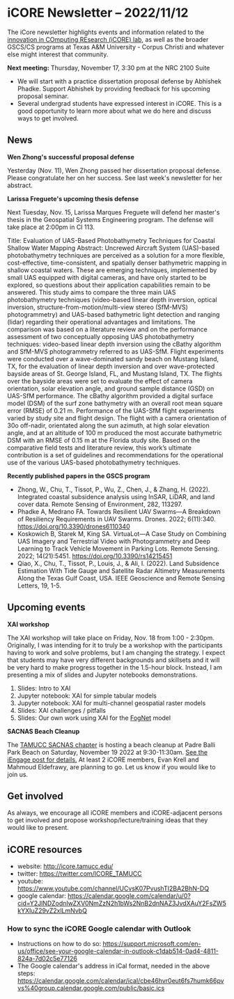 # iCORE Newsletter – 2022/11/12

The iCore newsletter highlights events and information related to the [innovation in COmputing REsearch (iCORE) lab](https://icore.tamucc.edu/), 
as well as the broader GSCS/CS programs at Texas A&M University - Corpus Christi and whatever else might interest that community. 

**Next meeting:** Thursday, November 17, 3:30 pm at the NRC 2100 Suite

- We will start with a practice dissertation proposal defense by Abhishek Phadke. Support Abhishek by providing feedback for his upcoming proposal seminar. 
- Several undergrad students have expressed interest in iCORE. This is a good opportunity to learn more about what we do here and discuss ways to get involved.

## News

**Wen Zhong's successful proposal defense**

Yesterday (Nov. 11), Wen Zhong passed her dissertation proposal defense. Please congratulate her on her success. 
See last week's newsletter for her abstract. 

**Larissa Freguete's upcoming thesis defense**

Next Tuesday, Nov. 15, Larissa Marques Freguete will defend her master's thesis in the Geospatial Systems Engineering program. 
The defense will take place at 2:00pm in CI 113. 

Title: Evaluation of UAS-Based Photobathymetry Techniques for Coastal Shallow Water Mapping 
Abstract: Uncrewed Aircraft System (UAS)-based photobathymetry techniques are perceived as a solution for a more flexible, cost-effective, time-consistent, and spatially denser bathymetric mapping in shallow coastal waters. These are emerging techniques, implemented by small UAS equipped with digital cameras, and have only started to be explored, so questions about their application capabilities remain to be answered. This study aims to compare the three main UAS photobathymetry techniques (video-based linear depth inversion, optical inversion, structure-from-motion/multi-view stereo (SfM-MVS) photogrammetry) and UAS-based bathymetric light detection and ranging (lidar) regarding their operational advantages and limitations. The comparison was based on a literature review and on the performance assessment of two conceptually opposing UAS photobathymetry techniques: video-based linear depth inversion using the cBathy algorithm and SfM-MVS photogrammetry referred to as UAS-SfM. Flight experiments were conducted over a wave-dominated sandy beach on Mustang Island, TX, for the evaluation of linear depth inversion and over wave-protected bayside areas of St. George Island, FL, and Mustang Island, TX. The flights over the bayside areas were set to evaluate the effect of camera orientation, solar elevation angle, and ground sample distance (GSD) on UAS-SfM performance. The cBathy algorithm provided a digital surface model (DSM) of the surf zone bathymetry with an overall root mean square error (RMSE) of 0.21 m. Performance of the UAS-SfM flight experiments varied by study site and flight design. The flight with a camera orientation of 30o off-nadir, orientated along the sun azimuth, at high solar elevation angle, and at an altitude of 100 m produced the most accurate bathymetric DSM with an RMSE of 0.15 m at the Florida study site. Based on the comparative field tests and literature review, this work’s ultimate contribution is a set of guidelines and recommendations for the operational use of the various UAS-based photobathymetry techniques. 


**Recently published papers in the GSCS program**

- Zhong, W., Chu, T., Tissot, P., Wu, Z., Chen, J., & Zhang, H. (2022). Integrated coastal subsidence analysis using InSAR, LiDAR, and land cover data. Remote Sensing of Environment, 282, 113297.
- Phadke A, Medrano FA. Towards Resilient UAV Swarms—A Breakdown of Resiliency Requirements in UAV Swarms. Drones. 2022; 6(11):340. https://doi.org/10.3390/drones6110340 
- Koskowich B, Starek M, King SA. VirtuaLot—A Case Study on Combining UAS Imagery and Terrestrial Video with Photogrammetry and Deep Learning to Track Vehicle Movement in Parking Lots. Remote Sensing. 2022; 14(21):5451. https://doi.org/10.3390/rs14215451 
- Qiao, X., Chu, T., Tissot, P., Louis, J., & Ali, I. (2022). Land Subsidence Estimation With Tide Gauge and Satellite Radar Altimetry Measurements Along the Texas Gulf Coast, USA. IEEE Geoscience and Remote Sensing Letters, 19, 1-5. 

## Upcoming events

**XAI workshop**

The XAI workshop will take place on Friday, Nov. 18 from 1:00 - 2:30pm. 
Originally, I was intending for it to truly be a workshop with the participants having to work and solve problems,
but I am changing the strategy. I expect that students may have very different backgrounds and skillsets and it will be very hard to make progress together in the 1.5-hour block. Instead, I am presenting a mix of slides and Jupyter notebooks demonstrations. 

1. Slides: Intro to XAI
2. Jupyter notebook: XAI for simple tabular models
3. Jupyter notebook: XAI for multi-channel geospatial raster models
4. Slides: XAI challenges / pitfalls
5. Slides: Our own work using XAI for the [FogNet](https://gridftp.tamucc.edu/fognet/) model


**SACNAS Beach Cleanup** 

The [TAMUCC SACNAS chapter](https://twitter.com/tamucc_sacnas) is hosting a beach cleanup at Padre Balli Park Beach on Saturday, November 19 2022 at 9:30-11:30am. [See the iEngage post for details.](https://tamucc.campuslabs.com/engage/event/8573331)
At least 2 iCORE members, Evan Krell and Mahmoud Eldefrawy, are planning to go. Let us know if you would like to join us. 


## Get involved

As always, we encourage all iCORE members and iCORE-adjacent persons to get involved and propose workshop/lecture/training ideas that they would like to present.

## iCORE resources

- website: http://icore.tamucc.edu/
- twitter: https://twitter.com/ICORE_TAMUCC
- youtube: https://www.youtube.com/channel/UCvsK07PvushTI2BA2BhN-DQ
- google calendar: https://calendar.google.com/calendar/u/0?cid=Y2JlNDZodnIwZXV0NmZzN2h1bWs2NnB2dnNAZ3JvdXAuY2FsZW5kYXIuZ29vZ2xlLmNvbQ

### How to sync the iCORE Google calendar with Outlook

- Instructions on how to do so: https://support.microsoft.com/en-us/office/see-your-google-calendar-in-outlook-c1dab514-0ad4-4811-824a-7d02c5e77126
- The Google calendar's address in iCal format, needed in the above steps: https://calendar.google.com/calendar/ical/cbe46hvr0eut6fs7humk66pvvs%40group.calendar.google.com/public/basic.ics

